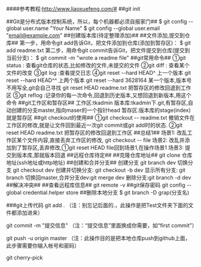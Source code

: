 ####参考教程:http://www.liaoxuefeng.com/#
##git init

##Git是分布式版本控制系统，所以，每个机器都必须自报家门##
	$ git config --global user.name "Your Name"
	$ git config --global user.email "email@example.com"
##创建版本库(待定整理添加)##
##文件添加,提交到仓库##
	第一步，用命令git add告诉Git，把文件添加到仓库(添加到暂存区)：
	$ git add readme.txt
	第二步，用命令git commit告诉Git，把文件提交到仓库(提交到当前分支)：
	$ git commit -m "wrote a readme file"
##git常用命令##
	①git status : 查看git仓库的状态,比如修改的文件,未提交的文件
	②git diff : 查看某个文件的改变
	③git log :查看提交日志
	④git reset --hard HEAD^  上一个版本
	 git reset --hard HEAD^^ 上两个版本
	 git reset --hard 3628164 某一个版本,版本号不用写全,git会自己寻找
	 git reset HEAD readme.txt 把暂存区的修改回退到工作区
	⑤git reflog :记录你的每一次命令,回退到历史版本,又想回退到新版本,用这个命令
##git工作区和暂存区##
	工作区:tkadmin
	版本库:tkadmin下.git,有暂存区,自动创建的分支master,指向maser的一个指针head
	暂存区:版本库的stage(index)就是暂存区
##git checkout的使用##
	①git checkout -- readme.txt 撤销文件在工作区的修改,就是让文件回到最近一次git commit或git add时的状态.
	②git reset HEAD readme.txt 把暂存区的修改回退到工作区
##总结1##
	场景1: 改乱工作区某个文件内容,直接丢弃工作区的修改, git checkout -- file
	场景2: 改乱并添加到了暂存区,丢弃修改,①git reset HEAD file回到场景1,在操作场景1
	场景3: 提交到版本库,那就版本回退
##远程仓库待定##
##克隆仓库地址##
	git clone 仓库地址(ssh地址或http地址)
##创建和合并分支##
	创建分支 git branch dev
	切换分支 git checkout dev
	创建并切换分支: git checkout -b dev
	显示所有分支: git branch
	切换回master,合并分支dev:git merge dev
	删除分支:git branch -d dev
##解决冲突##
##查看远程库信息##
	git remote -v 
##git保存密码
	git config --global credential.helper store
##删除本地分支
$ git branch -D grap(分支名)

###git上传代码
git add .        （注：别忘记后面的.，此操作是把Test文件夹下面的文件都添加进来）

git commit  -m  "提交信息"  （注：“提交信息”里面换成你需要，如“first commit”）

git push -u origin master   （注：此操作目的是把本地仓库push到github上面，此步骤需要你输入帐号和密码）
		


git cherry-pick